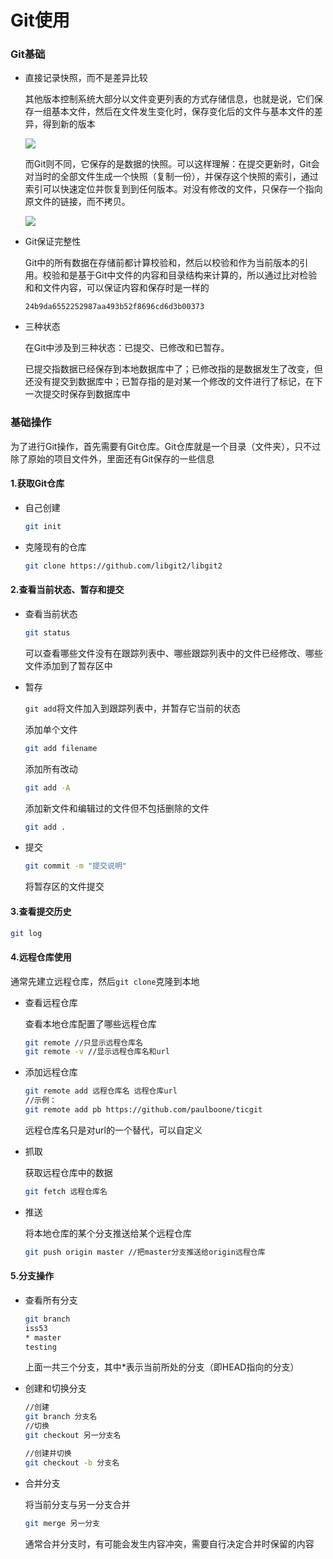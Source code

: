# Git使用

### Git基础

* 直接记录快照，而不是差异比较

  其他版本控制系统大部分以文件变更列表的方式存储信息，也就是说，它们保存一组基本文件，然后在文件发生变化时，保存变化后的文件与基本文件的差异，得到新的版本

  ![](F:\NoteBook\.gitbook\assets\git_1.png)

  而Git则不同，它保存的是数据的快照。可以这样理解：在提交更新时，Git会对当时的全部文件生成一个快照（复制一份），并保存这个快照的索引，通过索引可以快速定位并恢复到到任何版本。对没有修改的文件，只保存一个指向原文件的链接，而不拷贝。

  ![](F:\NoteBook\.gitbook\assets\git_2.png)

* Git保证完整性

  Git中的所有数据在存储前都计算校验和，然后以校验和作为当前版本的引用。校验和是基于Git中文件的内容和目录结构来计算的，所以通过比对检验和和文件内容，可以保证内容和保存时是一样的

  ```
  24b9da6552252987aa493b52f8696cd6d3b00373
  ```

* 三种状态

  在Git中涉及到三种状态：已提交、已修改和已暂存。

  已提交指数据已经保存到本地数据库中了；已修改指的是数据发生了改变，但还没有提交到数据库中；已暂存指的是对某一个修改的文件进行了标记，在下一次提交时保存到数据库中

### 基础操作

为了进行Git操作，首先需要有Git仓库。Git仓库就是一个目录（文件夹），只不过除了原始的项目文件外，里面还有Git保存的一些信息

#### 1.获取Git仓库

* 自己创建

  ```bash
  git init
  ```

* 克隆现有的仓库

  ```bash
  git clone https://github.com/libgit2/libgit2
  ```

#### 2.查看当前状态、暂存和提交

* 查看当前状态

  ```bash
  git status
  ```

  可以查看哪些文件没有在跟踪列表中、哪些跟踪列表中的文件已经修改、哪些文件添加到了暂存区中

* 暂存

  `git add`将文件加入到跟踪列表中，并暂存它当前的状态

  添加单个文件

  ```bash
  git add filename
  ```

  添加所有改动

  ```bash
  git add -A
  ```

  添加新文件和编辑过的文件但不包括删除的文件

  ```bash
  git add .
  ```

* 提交

  ```bash
  git commit -m "提交说明"
  ```

  将暂存区的文件提交

#### 3.查看提交历史

```bash
git log
```

#### 4.远程仓库使用

通常先建立远程仓库，然后`git clone`克隆到本地

* 查看远程仓库

  查看本地仓库配置了哪些远程仓库

  ```bash
  git remote //只显示远程仓库名
  git remote -v //显示远程仓库名和url
  ```

* 添加远程仓库

  ```bash
  git remote add 远程仓库名 远程仓库url
  //示例：
  git remote add pb https://github.com/paulboone/ticgit
  ```

  远程仓库名只是对url的一个替代，可以自定义

* 抓取

  获取远程仓库中的数据

  ```bash
  git fetch 远程仓库名
  ```

* 推送

  将本地仓库的某个分支推送给某个远程仓库

  ```bash
  git push origin master //把master分支推送给origin远程仓库
  ```

#### 5.分支操作

* 查看所有分支

  ```bash
  git branch
  iss53
  * master
  testing
  ```

  上面一共三个分支，其中*表示当前所处的分支（即HEAD指向的分支）

* 创建和切换分支

  ```bash
  //创建
  git branch 分支名
  //切换
  git checkout 另一分支名
  
  //创建并切换
  git checkout -b 分支名
  ```

* 合并分支

  将当前分支与另一分支合并

  ```bash
  git merge 另一分支
  ```

  通常合并分支时，有可能会发生内容冲突，需要自行决定合并时保留的内容

